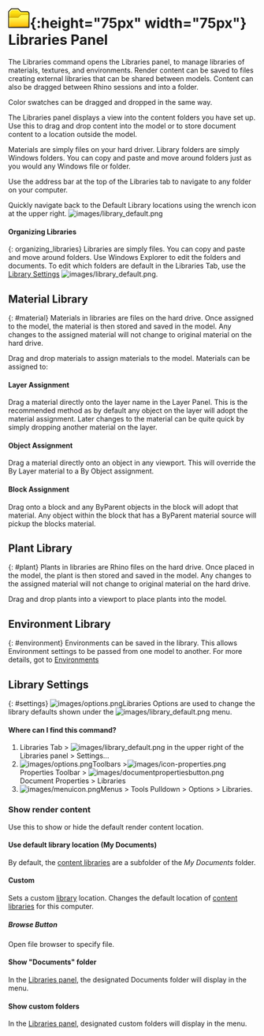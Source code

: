 ---
---

# ![images/libraries.svg](images/libraries.svg){:height="75px" width="75px"} Libraries Panel
The Libraries command opens the Libraries panel, to manage libraries of materials, textures, and environments.
Render content can be saved to files creating external libraries that can be shared between models. Content can also be dragged between Rhino sessions and into a folder.

Color swatches can be dragged and dropped in the same way.

The Libraries panel displays a view into the content folders you have set up. Use this to drag and drop content into the model or to store document content to a location outside the model.

Materials are simply files on your hard driver.  Library folders are simply Windows folders.  You can copy and paste and move around folders just as you would any Windows file or folder.

Use the address bar at the top of the Libraries tab to navigate to any folder on your computer.

Quickly navigate back to the Default Library locations using the wrench icon at the upper right. ![images/library_default.png](images/library_default.png)

#### Organizing Libraries
{: organizing_libraries}
Libraries are simply files.  You can copy and paste and move around folders. Use Windows Explorer to edit the folders and documents. To edit which folders are default in the Libraries Tab, use the [Library Settings](#settings) ![images/library_default.png](images/library_default.png).


## Material Library
{: #material}
Materials in libraries are files on the hard drive.  Once assigned to the model, the material is then stored and saved in the model.  Any changes to the assigned material will not change to original material on the hard drive.

Drag and drop materials to assign materials to the model. Materials can be assigned to:

#### Layer Assignment
Drag a material directly onto the layer name in the Layer Panel. This is the recommended method as by default any object on the layer will adopt the material assignment. Later changes to the material can be quite quick by simply dropping another material on the layer.

#### Object Assignment
Drag a material directly onto an object in any viewport. This will override the By Layer material to a By Object assignment.

#### Block Assignment
Drag onto a block and any ByParent objects in the block will adopt that material.  Any object within the block that has a ByParent material source will pickup the blocks material.

## Plant Library
{: #plant}
Plants in libraries are Rhino files on the hard drive.  Once placed in the model, the plant is then stored and saved in the model.  Any changes to the assigned material will not change to original material on the hard drive.

Drag and drop plants into a viewport to place plants into the model.

<!-- TODO: Where do we explain plants and what you can do with them? -->

## Environment Library
{: #environment}
Environments can be saved in the library.  This allows Environment settings to be passed from one model to another.  For more details, got to [Environments](environment-tab.html)

## Library Settings
{: #settings}
![images/options.png](images/options.png)Libraries Options are used to change the library defaults shown under the ![images/library_default.png](images/library_default.png) menu.

#### Where can I find this command?
 1. Libraries Tab > ![images/library_default.png](images/library_default.png) in the upper right of the Libraries panel > Settings...
 1. ![images/options.png](images/options.png)Toolbars >![images/icon-properties.png](images/icon-properties.png)Properties Toolbar > ![images/documentpropertiesbutton.png](images/documentpropertiesbutton.png)Document Properties > Libraries
 1. ![images/menuicon.png](images/menuicon.png)Menus > Tools Pulldown > Options > Libraries.

### Show render content
Use this to show or hide the default render content location.

#### Use default library location (My Documents)
By default, the [content libraries](libraries.html) are a subfolder of the *My Documents* folder.

#### Custom
Sets a custom [library](libraries.html) location.  Changes the default location of [content libraries](libraries.html) for this computer.

##### Browse Button
Open file browser to specify file.

#### Show "Documents" folder
In the [Libraries panel](libraries.html), the designated Documents folder will display in the menu.

#### Show custom folders
In the [Libraries panel](libraries.html), designated custom folders will display in the menu.
